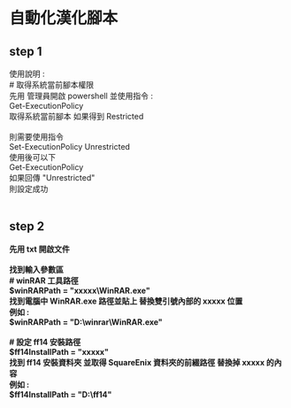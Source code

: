 <h1>自動化漢化腳本</h1>
<h2><b>step 1 </b></h2>
使用說明 : <br>
# 取得系統當前腳本權限 <br>
先用 管理員開啟 powershell 並使用指令 : <br>
Get-ExecutionPolicy <br>
取得系統當前腳本 如果得到 Restricted <br>
<br>
則需要使用指令 <br>
Set-ExecutionPolicy Unrestricted  <br>
使用後可以下 <br>
Get-ExecutionPolicy <br>
如果回傳 "Unrestricted"<br>
則設定成功 <br>
<br>
<h2><b>step 2<b/></h2>
先用 txt 開啟文件<br>
<br>
找到輸入參數區<br>
# winRAR 工具路徑<br>
$winRARPath = "xxxxx\WinRAR.exe"<br>
找到電腦中 WinRAR.exe 路徑並貼上 替換雙引號內部的 xxxxx 位置 <br>
例如 : <br>
$winRARPath = "D:\winrar\WinRAR.exe" <br>
<br>
# 設定 ff14 安裝路徑 <br>
$ff14InstallPath = "xxxxx" <br>
找到 ff14 安裝資料夾 並取得 SquareEnix 資料夾的前綴路徑 替換掉 xxxxx 的內容 <br>
例如 : <br>
$ff14InstallPath = "D:\ff14" <br>
